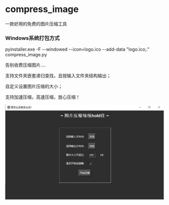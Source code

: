 # compress_image

一款好用的免费的图片压缩工具

### Windows系统打包方式

pyinstaller.exe -F --windowed --icon=logo.ico --add-data "logo.ico;." compress_image.py

告别收费压缩图片....

支持文件夹嵌套递归查找，且按输入文件夹结构输出；

自定义设置图片压缩的大小；

支持加速压缩，高速压缩，放心压缩！

![1722434183495](image/README/1722434183495.png)
